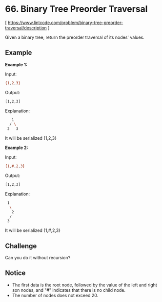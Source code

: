 # 66. Binary Tree Preorder Traversal
[ https://www.lintcode.com/problem/binary-tree-preorder-traversal/description ]

Given a binary tree, return the preorder traversal of its nodes' values.

## Example
**Example 1:**

Input:
```sh
{1,2,3}
```
Output:
```sh
[1,2,3]
```
Explanation: 
```sh
   1
  / \
 2   3
```
It will be serialized {1,2,3}

**Example 2:**

Input:
```sh
{1,#,2,3}
```
Output:
```sh
[1,2,3]
```
Explanation: 
```sh
 1
  \
   2
  /
 3
```
It will be serialized {1,#,2,3}

## Challenge
Can you do it without recursion?

## Notice
- The first data is the root node, followed by the value of the left and right son nodes, and "#" indicates that there is no child node.
- The number of nodes does not exceed 20.